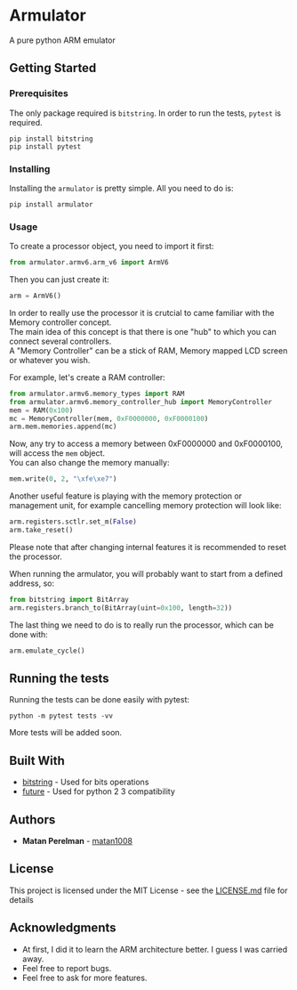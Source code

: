 # Armulator

A pure python ARM emulator

## Getting Started

### Prerequisites

The only package required is `bitstring`.
In order to run the tests, `pytest` is required.

```shell
pip install bitstring
pip install pytest
```

### Installing

Installing the `armulator` is pretty simple. All you need to do is:

```shell
pip install armulator
```

### Usage

To create a processor object, you need to import it first:
```python
from armulator.armv6.arm_v6 import ArmV6
```

Then you can just create it:

```python
arm = ArmV6()
```
In order to really use the processor it is crutcial to came familiar with the Memory controller concept.  
The main idea of this concept is that there is one "hub" to which you can connect several controllers.  
A "Memory Controller" can be a stick of RAM, Memory mapped LCD screen or whatever you wish.  
  
For example, let's create a RAM controller:

```python
from armulator.armv6.memory_types import RAM
from armulator.armv6.memory_controller_hub import MemoryController
mem = RAM(0x100)
mc = MemoryController(mem, 0xF0000000, 0xF0000100)
arm.mem.memories.append(mc)
```

Now, any try to access a memory between 0xF0000000 and 0xF0000100, will access the `mem` object.  
You can also change the memory manually:

```python
mem.write(0, 2, "\xfe\xe7")
```

Another useful feature is playing with the memory protection or management unit,
for example cancelling memory protection will look like:
```python
arm.registers.sctlr.set_m(False)
arm.take_reset()
```
Please note that after changing internal features it is recommended to reset the processor.  
  
When running the armulator, you will probably want to start from a defined address, so:
```python
from bitstring import BitArray
arm.registers.branch_to(BitArray(uint=0x100, length=32))
```

The last thing we need to do is to really run the processor, which can be done with:
```python
arm.emulate_cycle()
```


## Running the tests

Running the tests can be done easily with pytest:

```shell
python -m pytest tests -vv
```

More tests will be added soon.

## Built With

* [bitstring](http://scott-griffiths.github.io/bitstring/) - Used for bits operations
* [future](https://pypi.org/project/future/) - Used for python 2 3 compatibility

## Authors

* **Matan Perelman** - [matan1008](https://github.com/matan1008)

## License

This project is licensed under the MIT License - see the [LICENSE.md](LICENSE.md) file for details

## Acknowledgments

* At first, I did it to learn the ARM architecture better. I guess I was carried away.
* Feel free to report bugs.
* Feel free to ask for more features.
